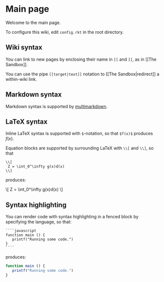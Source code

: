 # Main page #

Welcome to the main page.

To configure this wiki, edit `config.rkt` in the root directory.


## Wiki syntax

You can link to new pages by enclosing their name in <code>&#91;&#91;</code> and `]]`, as in [[The Sandbox]].

You can use the pipe <code>&#91;&#91;</code>`target|text]]` notation to [[The Sandbox|redirect]] a within-wiki link.


## Markdown syntax

Markdown syntax is supported by [multimarkdown].


## LaTeX syntax

Inline LaTeX syntax is supported with `$`-notation, so that `$f(x)$` produces $f(x)$.

Equation blocks are supported by surrounding LaTeX with `\\[` and `\\]`, so that

```
\\[
 Z = \int_0^\infty g(x)d(x)
\\]
```

produces:

\\[
 Z = \int_0^\infty g(x)d(x)
\\]


## Syntax highlighting

You can render code with syntax highlighting in 
a fenced block by specifying the language, so that:

`````
````javascript
function main () {
   printf("Running some code.")
}
````
`````

produces:

```javascript
function main () {
   printf("Running some code.")
}
```



[multimarkdown]:  http://fletcherpenney.net/multimarkdown/


